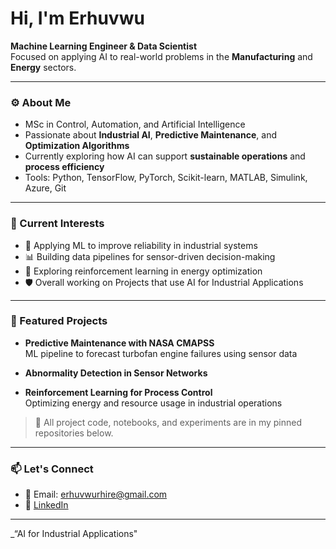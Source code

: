 #  Hi, I'm Erhuvwu

**Machine Learning Engineer & Data Scientist**  
Focused on applying AI to real-world problems in the **Manufacturing** and **Energy** sectors.

---

### ⚙️ About Me

-  MSc in Control, Automation, and Artificial Intelligence  
-  Passionate about **Industrial AI**, **Predictive Maintenance**, and **Optimization Algorithms**
-  Currently exploring how AI can support **sustainable operations** and **process efficiency**
-  Tools: Python, TensorFlow, PyTorch, Scikit-learn, MATLAB, Simulink, Azure, Git

---

### 📌 Current Interests

- 🔧 Applying ML to improve reliability in industrial systems  
- 📊 Building data pipelines for sensor-driven decision-making  
- 🌱 Exploring reinforcement learning in energy optimization  
- 🛡️ Overall working on Projects that use AI for Industrial Applications

---

### 📂 Featured Projects

-  **Predictive Maintenance with NASA CMAPSS**  
  ML pipeline to forecast turbofan engine failures using sensor data
-  **Abnormality Detection in Sensor Networks**

-  **Reinforcement Learning for Process Control**  
  Optimizing energy and resource usage in industrial operations
  

> 📍 All project code, notebooks, and experiments are in my pinned repositories below.

---

### 📫 Let's Connect

- 📧 Email: [erhuvwurhire@gmail.com](mailto:erhuvwurhire@gmail.com)  
- 💼 [LinkedIn](https://www.linkedin.com/in/erhuvwu-akpoghiran/)  
 

---

_“AI for Industrial Applications"

